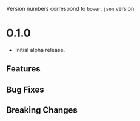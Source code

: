 Version numbers correspond to `bower.json` version

# 0.1.0

* Initial alpha release.

## Features

## Bug Fixes

## Breaking Changes